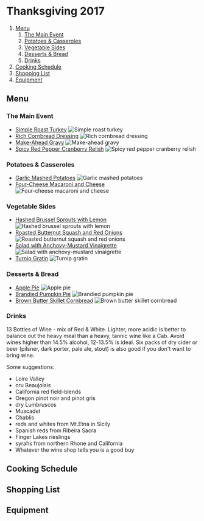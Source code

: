 # Thanksgiving 2017

1. [Menu](#menu)
    1. [The Main Event](#the-main-event)
    1. [Potatoes & Casseroles](#potatoes-and-casseroles)
    1. [Vegetable Sides](#vegetable-sides)
    1. [Desserts & Bread](#desserts-and-bread)
    1. [Drinks](#drinks)
1. [Cooking Schedule](#cooking-schedule)
1. [Shopping List](#shopping-list)
1. [Equipment](#equipment)

## Menu

### The Main Event

- [Simple Roast Turkey](https://cooking.nytimes.com/recipes/1015474-simple-roast-turkey) ![Simple roast turkey](https://static01.nyt.com/images/2014/04/08/dining/unturkey-still/unturkey-still-videoSixteenByNine540.jpg)
- [Rich Cornbread Dressing](https://cooking.nytimes.com/recipes/418-rich-cornbread-dressing) ![Rich cornbread dressing](https://static01.nyt.com/images/2015/10/16/dining/16COOKING-CORNBREADDRESSING/16COOKING-CORNBREADDRESSING-articleLarge.jpg)
- [Make-Ahead Gravy](https://cooking.nytimes.com/recipes/1015197-make-ahead-gravy) ![Make-ahead gravy](https://static01.nyt.com/images/2013/11/08/dining/08makeaheadgravy/08makeaheadgravy-mediumThreeByTwo440-v3.jpg)
- [Spicy Red Pepper Cranberry Relish](https://cooking.nytimes.com/recipes/1015348-spicy-red-pepper-cranberry-relish) ![Spicy red pepper cranberry relish](https://static01.nyt.com/images/2013/11/08/dining/08spicyredpeppercranberry/08spicyredpeppercranberry-articleLarge.jpg)

### <a name="potatoes-and-casseroles"></a>Potatoes & Casseroles

- [Garlic Mashed Potatoes](https://cooking.nytimes.com/recipes/4288-garlic-mashed-potatoes) ![Garlic mashed potatoes](https://static01.nyt.com/images/2015/10/15/dining/15COOKING-MASHEDPOTATOES2/15COOKING-MASHEDPOTATOES2-articleLarge.jpg)
- [Four-Cheese Macaroni and Cheese](https://cooking.nytimes.com/recipes/1014635-four-cheese-macaroni-and-cheese) ![Four-cheese macaroni and cheese](https://static01.nyt.com/images/2013/03/27/dining/27APPE/27APPE-articleLarge.jpg)

### Vegetable Sides

- [Hashed Brussel Sprouts with Lemon](https://cooking.nytimes.com/recipes/453-hashed-brussels-sprouts-with-lemon) ![Hashed brussel sprouts with lemon](https://static01.nyt.com/images/2015/03/18/dining/hashed-brussel-sprouts/hashed-brussel-sprouts-mediumThreeByTwo440.jpg)
- [Roasted Butternut Squash and Red Onions](https://cooking.nytimes.com/recipes/1015421-roasted-butternut-squash-and-red-onions) ![Roasted butternut squash and red onions](https://static01.nyt.com/images/2013/11/11/dining/video-thanksgiving-squash/video-thanksgiving-squash-articleLarge.jpg)
- [Salad with Anchovy-Mustard Vinaigrette](https://cooking.nytimes.com/recipes/1015839-salad-with-anchovy-mustard-vinaigrette) ![Salad with anchovy-mustard vinaigrette](https://static01.nyt.com/images/2013/12/18/dining/20131218-APPE-slide-N1AO/20131218-APPE-slide-N1AO-articleLarge.jpg)
- [Turnip Gratin](https://cooking.nytimes.com/recipes/12252-turnip-gratin) ![Turnip gratin](https://static01.nyt.com/images/2012/01/03/science/06recipehealth/06recipehealth-articleLarge-v2.jpg)

### <a name="desserts-and-bread"></a>Desserts & Bread

- [Apple Pie](https://cooking.nytimes.com/recipes/12320-apple-pie) ![Apple pie](https://static01.nyt.com/images/2012/02/19/magazine/19eat_span/19eat_span-articleLarge-v2.jpg)
- [Brandied Pumpkin Pie](https://cooking.nytimes.com/recipes/1015413-brandied-pumpkin-pie) ![Brandied pumpkin pie](https://static01.nyt.com/images/2014/11/11/multimedia/clark-brandied-pumpkin/clark-brandied-pumpkin-mediumThreeByTwo440.jpg)
- [Brown Butter Skillet Cornbread](https://cooking.nytimes.com/recipes/1016965-brown-butter-skillet-cornbread) ![Brown butter skillet cornbread](https://static01.nyt.com/images/2014/11/05/multimedia/clark-maple-cornbread/clark-maple-cornbread-mediumThreeByTwo440.jpg)

### Drinks

13 Bottles of Wine - mix of Red & White. Lighter, more acidic is better to balance out the heavy meal than a heavy, tannic wine like a Cab. Avoid wines higher than 14.5% alcohol, 12-13.5% is ideal. Six packs of dry cider or beer (pilsner, dark porter, pale ale, stout) is also good if you don't want to bring wine.

Some suggestions:

- Loire Valley
- cru Beaujolais
- California red field-blends
- Oregon pinot noir and pinot gris
- dry Lumbruscos
- Muscadet
- Chablis
- reds and whites from Mt.Etna in Sicily
- Spanish reds from Ribeira Sacra
- Finger Lakes rieslings
- syrahs from northern Rhone and California
- Whatever the wine shop tells you is a good buy

## Cooking Schedule

## Shopping List

## Equipment

